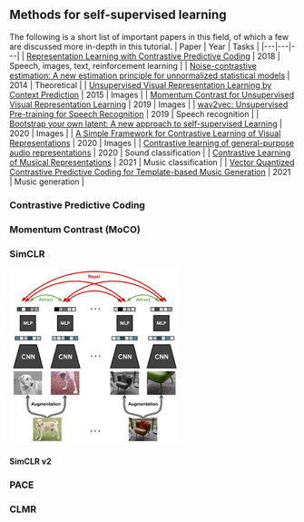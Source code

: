 ## Methods for self-supervised learning

The following is a short list of important papers in this field, of which a few are discussed more in-depth in this tutorial.
| Paper  | Year  | Tasks |
|---|---|---|
| [Representation Learning with Contrastive Predictive Coding](https://arxiv.org/abs/1807.03748)  | 2018  | Speech, images, text, reinforcement learning | 
| [Noise-contrastive estimation: A new estimation principle for unnormalized statistical models](https://proceedings.mlr.press/v9/gutmann10a/gutmann10a.pdf) | 2014 | Theoretical |
| [Unsupervised Visual Representation Learning by Context Prediction](https://arxiv.org/abs/1505.05192)  | 2015  | Images |
| [Momentum Contrast for Unsupervised Visual Representation Learning](https://arxiv.org/abs/1911.05722)  |  2019 |  Images |
| [wav2vec: Unsupervised Pre-training for Speech Recognition](https://arxiv.org/abs/1904.05862) | 2019 | Speech recognition |
| [Bootstrap your own latent: A new approach to self-supervised Learning](https://arxiv.org/abs/2006.07733)  | 2020  | Images |
| [A Simple Framework for Contrastive Learning of Visual Representations](https://arxiv.org/abs/2002.05709)  | 2020 | Images  |
| [Contrastive learning of general-purpose audio representations](https://arxiv.org/abs/2010.10915) | 2020 | Sound classification |
| [Contrastive Learning of Musical Representations](https://arxiv.org/abs/2103.09410) | 2021 | Music classification |
| [Vector Quantized Contrastive Predictive Coding for Template-based Music Generation](https://arxiv.org/abs/2004.10120) | 2021 | Music generation |


### Contrastive Predictive Coding

### Momentum Contrast (MoCO)
### SimCLR
<div style="width: 300px">
    <img src="../images/janne/simclr_contrastive_learning.png"/>
</div>


#### SimCLR v2

### PACE



### CLMR
